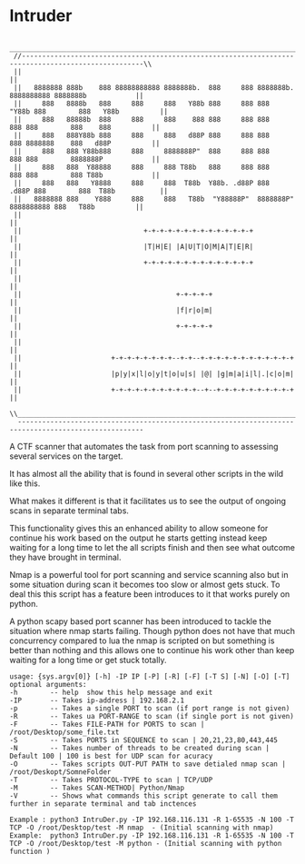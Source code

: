 # Intruder
     _____________________________________________________________________________________________________
     //----------------------------------------------------------------------------------------------------\\
     ||                                                                                                    || 
     ||   8888888 888b    888 88888888888 8888888b.  888     888 8888888b.  8888888888 8888888b            ||
     ||     888   8888b   888     888     888   Y88b 888     888 888  "Y88b 888        888   Y88b          ||
     ||     888   88888b  888     888     888    888 888     888 888    888 888        888    888          ||
     ||     888   888Y88b 888     888     888   d88P 888     888 888    888 8888888    888   d88P          ||
     ||     888   888 Y88b888     888     8888888P"  888     888 888    888 888        8888888P            ||         
     ||     888   888  Y88888     888     888 T88b   888     888 888    888 888        888 T88b            ||
     ||     888   888   Y8888     888     888  T88b  Y88b. .d88P 888  .d88P 888        888  T88b           || 
     ||   8888888 888    Y888     888     888   T88b  "Y88888P"  8888888P"  8888888888 888   T88b          ||
     ||                                                                                                    ||
     ||                              +-+-+-+-+-+-+-+-+-+-+-+-+-+                                           ||
     ||                              |T|H|E| |A|U|T|O|M|A|T|E|R|                                           ||
     ||                              +-+-+-+-+-+-+-+-+-+-+-+-+-+                                           ||
     ||                                                                                                    ||
     ||                                      +-+-+-+-+                                                     ||
     ||                                      |f|r|o|m|                                                     ||
     ||                                      +-+-+-+-+                                                     ||
     ||                                                                                                    ||
     ||                      +-+-+-+-+-+-+-+--+-+--+-+-+-+-+-+-+-+-+-+-+-+                                 ||
     ||                      |p|y|x|l|o|y|t|o|u|s| |@| |g|m|a|i|l|.|c|o|m|                                 ||
     ||                      +-+-+-+-+-+-+-+-+-+-+--+--+-+-+-+-+-+-+-+-+-+                                 ||
     \\____________________________________________________________________________________________________//
      -----------------------------------------------------------------------------------------------------
      

A CTF scanner that automates the task from port scanning to assessing several services on the target.

It has almost all the ability that is found in several other scripts in the wild like this.

What makes it different is that it facilitates us to see the output of ongoing scans in separate terminal tabs.

This functionality gives this an enhanced ability to allow someone for continue his work based on the output he starts getting instead keep waiting for a long time to let the all scripts finish and then see what outcome they have brought in terminal.

Nmap is a powerful tool for port scanning and service scanning also but in some situation during scan it becomes too slow or almost gets stuck. To deal this this script has a feature been introduces to it that works purely on python.

A python scapy based port scanner has been introduced to tackle the situation where nmap starts failing. Though python does not have that much concurrency compared to lua the nmap is scripted on but something is better than nothing and this allows one to continue his work other than keep waiting for a long time or get stuck totally.






    usage: {sys.argv[0]} [-h] -IP IP [-P] [-R] [-F] [-T S] [-N] [-O] [-T]
    optional arguments:
    -h        -- help  show this help message and exit
    -IP       -- Takes ip-address | 192.168.2.1
    -p        -- Takes a single PORT to scan (if port range is not given)
    -R        -- Takes ua PORT-RANGE to scan (if single port is not given)
    -F        -- Takes FILE-PATH for PORTS to scan | /root/Desktop/some_file.txt
    -S        -- Takes PORTS in SEQUENCE to scan | 20,21,23,80,443,445
    -N        -- Takes number of threads to be created during scan | Default 100 | 100 is best for UDP scan for acuracy
    -O        -- Takes scripts OUT-PUT PATH to save detialed nmap scan | /root/Deskopt/SomneFolder
    -T        -- Takes PROTOCOL-TYPE to scan | TCP/UDP
    -M        -- Takes SCAN-METHOD| Python/Nmap
    -V        -- Shows what commands this script generate to call them further in separate terminal and tab inctences
    
    Example : python3 IntruDer.py -IP 192.168.116.131 -R 1-65535 -N 100 -T TCP -O /root/Desktop/test -M nmap  - (Initial scanning with nmap)
    Example:  python3 IntruDer.py -IP 192.168.116.131 -R 1-65535 -N 100 -T TCP -O /root/Desktop/test -M python - (Initial scanning with python function )
    
    
